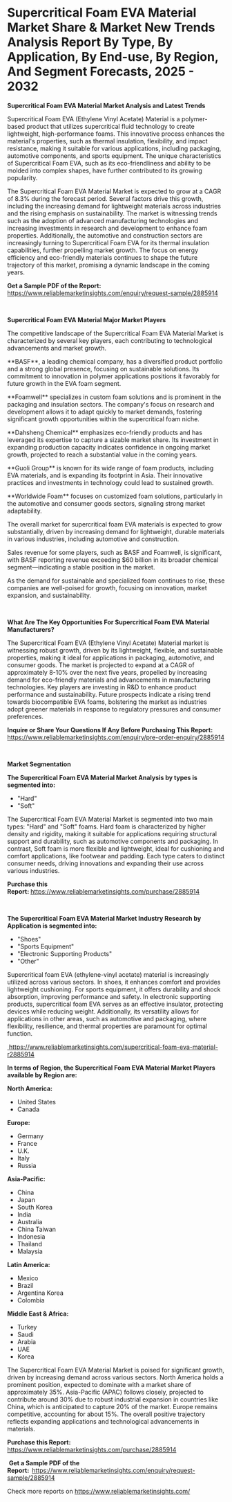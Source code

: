 <p><h1>Supercritical Foam EVA Material Market Share & Market New Trends Analysis Report By Type, By Application, By End-use, By Region, And Segment Forecasts, 2025 - 2032</h1></p><p><strong>Supercritical Foam EVA Material Market Analysis and Latest Trends</strong></p>
<p><p>Supercritical Foam EVA (Ethylene Vinyl Acetate) Material is a polymer-based product that utilizes supercritical fluid technology to create lightweight, high-performance foams. This innovative process enhances the material's properties, such as thermal insulation, flexibility, and impact resistance, making it suitable for various applications, including packaging, automotive components, and sports equipment. The unique characteristics of Supercritical Foam EVA, such as its eco-friendliness and ability to be molded into complex shapes, have further contributed to its growing popularity.</p><p>The Supercritical Foam EVA Material Market is expected to grow at a CAGR of 8.3% during the forecast period. Several factors drive this growth, including the increasing demand for lightweight materials across industries and the rising emphasis on sustainability. The market is witnessing trends such as the adoption of advanced manufacturing technologies and increasing investments in research and development to enhance foam properties. Additionally, the automotive and construction sectors are increasingly turning to Supercritical Foam EVA for its thermal insulation capabilities, further propelling market growth. The focus on energy efficiency and eco-friendly materials continues to shape the future trajectory of this market, promising a dynamic landscape in the coming years.</p></p>
<p><strong>Get a Sample PDF of the Report:&nbsp;</strong> <a href="https://www.reliablemarketinsights.com/enquiry/request-sample/2885914?utm_campaign=2938&utm_medium=2&utm_source=Github&utm_content=ia&utm_term=13032025&utm_id=supercritical-foam-eva-material">https://www.reliablemarketinsights.com/enquiry/request-sample/2885914</a></p>
<p>&nbsp;</p>
<p><strong>Supercritical Foam EVA Material Major Market Players</strong></p>
<p><p>The competitive landscape of the Supercritical Foam EVA Material Market is characterized by several key players, each contributing to technological advancements and market growth. </p><p>**BASF**, a leading chemical company, has a diversified product portfolio and a strong global presence, focusing on sustainable solutions. Its commitment to innovation in polymer applications positions it favorably for future growth in the EVA foam segment.</p><p>**Foamwell** specializes in custom foam solutions and is prominent in the packaging and insulation sectors. The company's focus on research and development allows it to adapt quickly to market demands, fostering significant growth opportunities within the supercritical foam niche.</p><p>**Dahsheng Chemical** emphasizes eco-friendly products and has leveraged its expertise to capture a sizable market share. Its investment in expanding production capacity indicates confidence in ongoing market growth, projected to reach a substantial value in the coming years.</p><p>**Guoli Group** is known for its wide range of foam products, including EVA materials, and is expanding its footprint in Asia. Their innovative practices and investments in technology could lead to sustained growth.</p><p>**Worldwide Foam** focuses on customized foam solutions, particularly in the automotive and consumer goods sectors, signaling strong market adaptability. </p><p>The overall market for supercritical foam EVA materials is expected to grow substantially, driven by increasing demand for lightweight, durable materials in various industries, including automotive and construction.</p><p>Sales revenue for some players, such as BASF and Foamwell, is significant, with BASF reporting revenue exceeding $60 billion in its broader chemical segment—indicating a stable position in the market. </p><p>As the demand for sustainable and specialized foam continues to rise, these companies are well-poised for growth, focusing on innovation, market expansion, and sustainability.</p></p>
<p>&nbsp;</p>
<p><strong>What Are The Key Opportunities For Supercritical Foam EVA Material Manufacturers?</strong></p>
<p><p>The Supercritical Foam EVA (Ethylene Vinyl Acetate) Material market is witnessing robust growth, driven by its lightweight, flexible, and sustainable properties, making it ideal for applications in packaging, automotive, and consumer goods. The market is projected to expand at a CAGR of approximately 8-10% over the next five years, propelled by increasing demand for eco-friendly materials and advancements in manufacturing technologies. Key players are investing in R&D to enhance product performance and sustainability. Future prospects indicate a rising trend towards biocompatible EVA foams, bolstering the market as industries adopt greener materials in response to regulatory pressures and consumer preferences.</p></p>
<p><strong>Inquire or Share Your Questions If Any Before Purchasing This Report:</strong> <a href="https://www.reliablemarketinsights.com/enquiry/pre-order-enquiry/2885914?utm_campaign=2938&utm_medium=2&utm_source=Github&utm_content=ia&utm_term=13032025&utm_id=supercritical-foam-eva-material">https://www.reliablemarketinsights.com/enquiry/pre-order-enquiry/2885914</a></p>
<p>&nbsp;</p>
<p><strong>Market Segmentation</strong></p>
<p><strong>The Supercritical Foam EVA Material Market Analysis by types is segmented into:</strong></p>
<p><ul><li>"Hard"</li><li>"Soft"</li></ul></p>
<p><p>The Supercritical Foam EVA Material Market is segmented into two main types: "Hard" and "Soft" foams. Hard foam is characterized by higher density and rigidity, making it suitable for applications requiring structural support and durability, such as automotive components and packaging. In contrast, Soft foam is more flexible and lightweight, ideal for cushioning and comfort applications, like footwear and padding. Each type caters to distinct consumer needs, driving innovations and expanding their use across various industries.</p></p>
<p><strong>Purchase this Report:&nbsp;</strong><a href="https://www.reliablemarketinsights.com/purchase/2885914?utm_campaign=2938&utm_medium=2&utm_source=Github&utm_content=ia&utm_term=13032025&utm_id=supercritical-foam-eva-material">https://www.reliablemarketinsights.com/purchase/2885914</a></p>
<p>&nbsp;</p>
<p><strong>The Supercritical Foam EVA Material Market Industry Research by Application is segmented into:</strong></p>
<p><ul><li>"Shoes"</li><li>"Sports Equipment"</li><li>"Electronic Supporting Products"</li><li>"Other"</li></ul></p>
<p><p>Supercritical foam EVA (ethylene-vinyl acetate) material is increasingly utilized across various sectors. In shoes, it enhances comfort and provides lightweight cushioning. For sports equipment, it offers durability and shock absorption, improving performance and safety. In electronic supporting products, supercritical foam EVA serves as an effective insulator, protecting devices while reducing weight. Additionally, its versatility allows for applications in other areas, such as automotive and packaging, where flexibility, resilience, and thermal properties are paramount for optimal function.</p></p>
<p><a href="https://www.reliablemarketinsights.com/supercritical-foam-eva-material-r2885914?utm_campaign=2938&utm_medium=2&utm_source=Github&utm_content=ia&utm_term=13032025&utm_id=supercritical-foam-eva-material">&nbsp;https://www.reliablemarketinsights.com/supercritical-foam-eva-material-r2885914</a></p>
<p><strong>In terms of Region, the Supercritical Foam EVA Material Market Players available by Region are:</strong></p>
<p>
    <p> <strong> North America: </strong>
        <ul>
            <li>United States</li>
            <li>Canada</li>
        </ul>
        </p> 
    <p> <strong> Europe: </strong>
        <ul>
            <li>Germany</li>
            <li>France</li>
            <li>U.K.</li>
            <li>Italy</li>
            <li>Russia</li>
        </ul>
        </p> 
    <p> <strong> Asia-Pacific: </strong>
        <ul>
            <li>China</li>
            <li>Japan</li>
            <li>South Korea</li>
            <li>India</li>
            <li>Australia</li>
            <li>China Taiwan</li>
            <li>Indonesia</li>
            <li>Thailand</li>
            <li>Malaysia</li>
        </ul>
        </p> 
    <p> <strong> Latin America: </strong>
        <ul>
            <li>Mexico</li>
            <li>Brazil</li>
            <li>Argentina Korea</li>
            <li>Colombia</li>
        </ul>
        </p> 
    <p> <strong> Middle East & Africa: </strong>
        <ul>
            <li>Turkey</li>
            <li>Saudi</li>
            <li>Arabia</li>
            <li>UAE</li>
            <li>Korea</li>
        </ul>
    </p>
    </p>
<p><p>The Supercritical Foam EVA Material Market is poised for significant growth, driven by increasing demand across various sectors. North America holds a prominent position, expected to dominate with a market share of approximately 35%. Asia-Pacific (APAC) follows closely, projected to contribute around 30% due to robust industrial expansion in countries like China, which is anticipated to capture 20% of the market. Europe remains competitive, accounting for about 15%. The overall positive trajectory reflects expanding applications and technological advancements in materials.</p></p>
<p><strong>Purchase this Report: </strong><a href="https://www.reliablemarketinsights.com/purchase/2885914?utm_campaign=2938&utm_medium=2&utm_source=Github&utm_content=ia&utm_term=13032025&utm_id=supercritical-foam-eva-material">https://www.reliablemarketinsights.com/purchase/2885914</a></p>
<p>&nbsp;<strong>Get a Sample PDF of the Report:&nbsp;&nbsp;</strong><a href="https://www.reliablemarketinsights.com/enquiry/request-sample/2885914?utm_campaign=2938&utm_medium=2&utm_source=Github&utm_content=ia&utm_term=13032025&utm_id=supercritical-foam-eva-material">https://www.reliablemarketinsights.com/enquiry/request-sample/2885914</a></p>
<p><strong></strong></p>
<p>Check more reports on <a href="https://www.reliablemarketinsights.com/?utm_campaign=2938&utm_medium=2&utm_source=Github&utm_content=ia&utm_term=13032025&utm_id=supercritical-foam-eva-material">https://www.reliablemarketinsights.com/</a></p>